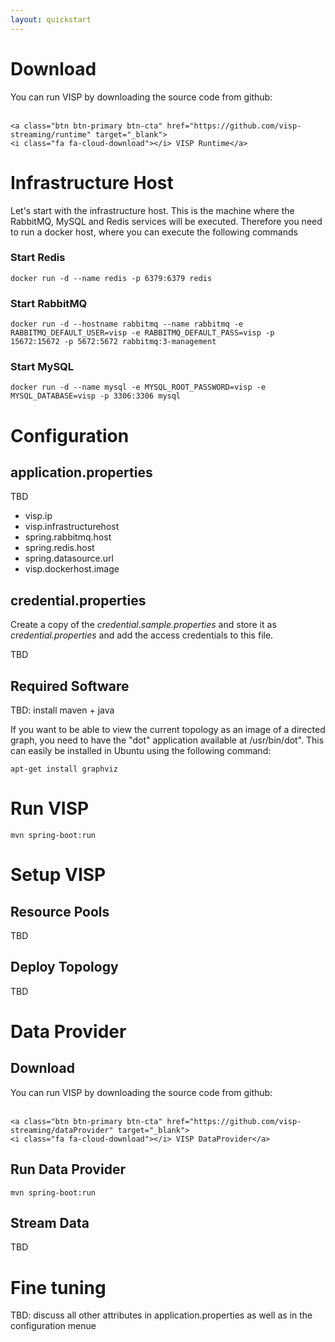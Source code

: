 ```yaml
---
layout: quickstart
---
```


<div id="toc"></div>


# Download

<div class="section-block">
You can run VISP by downloading the source code from github: <br /><br />

	<a class="btn btn-primary btn-cta" href="https://github.com/visp-streaming/runtime" target="_blank">
	<i class="fa fa-cloud-download"></i> VISP Runtime</a>
</div>


# Infrastructure Host

Let's start with the infrastructure host. This is the machine where the RabbitMQ, MySQL and Redis services will be executed. Therefore you need to run a docker host, where you can execute the following commands

### Start Redis
```
docker run -d --name redis -p 6379:6379 redis
```

### Start RabbitMQ
```
docker run -d --hostname rabbitmq --name rabbitmq -e RABBITMQ_DEFAULT_USER=visp -e RABBITMQ_DEFAULT_PASS=visp -p 15672:15672 -p 5672:5672 rabbitmq:3-management
```


### Start MySQL
```
docker run -d --name mysql -e MYSQL_ROOT_PASSWORD=visp -e MYSQL_DATABASE=visp -p 3306:3306 mysql
```

# Configuration

## application.properties

TBD

- visp.ip
- visp.infrastructurehost
- spring.rabbitmq.host
- spring.redis.host
- spring.datasource.url
- visp.dockerhost.image


## credential.properties

Create a copy of the *credential.sample.properties* and store it as *credential.properties* and add the access credentials to this file.


TBD

## Required Software

TBD: install maven + java

If you want to be able to view the current topology as an image of a directed graph, you need to have the "dot" application available at /usr/bin/dot". This can easily be installed in Ubuntu using the following command:

`apt-get install graphviz`



# Run VISP



```
mvn spring-boot:run

```

# Setup VISP

## Resource Pools

TBD

## Deploy Topology

TBD

# Data Provider

## Download

<div class="section-block">
You can run VISP by downloading the source code from github: <br /><br />

	<a class="btn btn-primary btn-cta" href="https://github.com/visp-streaming/dataProvider" target="_blank">
	<i class="fa fa-cloud-download"></i> VISP DataProvider</a>
</div>

## Run Data Provider

```
mvn spring-boot:run

```

## Stream Data

TBD


# Fine tuning

TBD: discuss all other attributes in application.properties as well as in the configuration menue


